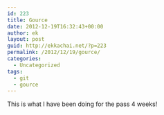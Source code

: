 ```yaml
---
id: 223
title: Gource
date: 2012-12-19T16:32:43+00:00
author: ek
layout: post
guid: http://ekkachai.net/?p=223
permalink: /2012/12/19/gource/
categories:
  - Uncategorized
tags:
  - git
  - gource
---
```

This is what I have been doing for the pass 4 weeks!